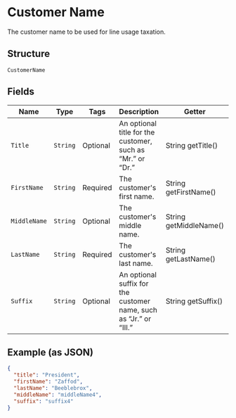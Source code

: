 
# Customer Name

The customer name to be used for line usage taxation.

## Structure

`CustomerName`

## Fields

| Name | Type | Tags | Description | Getter | Setter |
|  --- | --- | --- | --- | --- | --- |
| `Title` | `String` | Optional | An optional title for the customer, such as “Mr.” or “Dr.” | String getTitle() | setTitle(String title) |
| `FirstName` | `String` | Required | The customer's first name. | String getFirstName() | setFirstName(String firstName) |
| `MiddleName` | `String` | Optional | The customer's middle name. | String getMiddleName() | setMiddleName(String middleName) |
| `LastName` | `String` | Required | The customer's last name. | String getLastName() | setLastName(String lastName) |
| `Suffix` | `String` | Optional | An optional suffix for the customer name, such as “Jr.” or “III.” | String getSuffix() | setSuffix(String suffix) |

## Example (as JSON)

```json
{
  "title": "President",
  "firstName": "Zaffod",
  "lastName": "Beeblebrox",
  "middleName": "middleName4",
  "suffix": "suffix4"
}
```


